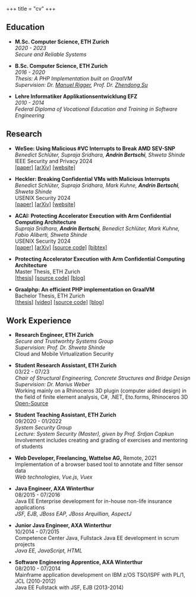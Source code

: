 +++
title = "cv"
+++

## Education
- **M.Sc. Computer Science, ETH Zurich**   
_2020 - 2023_    
_Secure and Reliable Systems_  

- **B.Sc. Computer Science, ETH Zurich**   
_2016 - 2020_      
_Thesis: A PHP Implementation built on GraalVM_  
_Supervision: Dr. [Manuel Rigger](https://www.manuelrigger.at/), Prof. Dr. [Zhendong Su](https://people.inf.ethz.ch/suz/)_ 

- **Lehre Informatiker Applikationsentwicklung EFZ**    
_2010 - 2014_    
_Federal Diploma of Vocational Education and Training in Software Engineering_

## Research
- __WeSee: Using Malicious #VC Interrupts to Break AMD SEV-SNP__  
*Benedict Schlüter, Supraja Sridhara, **Andrin Bertschi**, Shweta Shinde*  
 IEEE Security and Privacy 2024  
[[paper]](/cv/wesee_oakland24.pdf) [[arXiv]](https://arxiv.org/abs/2404.03526) [[website]](https://ahoi-attacks.github.io/)


- __Heckler: Breaking Confidential VMs with Malicious Interrupts__  
*Benedict Schlüter, Supraja Sridhara, Mark Kuhne, **Andrin Bertschi**, Shweta Shinde*  
USENIX Security 2024  
[[paper]](/cv/heckler_usenix24.pdf) [[arXiv]](https://arxiv.org/abs/2404.03387) [[website]](https://ahoi-attacks.github.io/)

- __ACAI: Protecting Accelerator Execution with Arm Confidential Computing Architecture__  
*Supraja Sridhara, **Andrin Bertschi**, Benedict Schlüter, Mark Kuhne, Fabio Aliberti, Shweta Shinde*  
USENIX Security 2024  
[[paper]](/cv/acai_usenix24.pdf) [[arXiv]](https://arxiv.org/abs/2305.15986) [[source code]](https://github.com/sectrs-acai) [[bibtex]](https://dblp.org/rec/journals/corr/abs-2305-15986.html?view=bibtex)

- __Protecting Accelerator Execution with Arm Confidential Computing Architecture__  
Master Thesis, ETH Zurich  
[[thesis]](/blog/2023-cca-trusted-peripherals/eth_mthesis_cca.pdf) [[source code]](https://github.com/sectrs-acai) [[blog]](/blog/2023/cca-trusted-periph/)
- __Graalphp: An efficient PHP implementation on GraalVM__  
Bachelor Thesis, ETH Zurich  
[[thesis]](https://abertschi.ch/default_public/ethz/graalphp/download.php) [[video]](https://www.youtube.com/watch?v=Dzahabn8ojo) [[source code]](https://github.com/abertschi/graalphp) [[blog]](/blog/2020/building-graalphp/)


## Work Experience
- **Research Engineer, ETH Zurich**  
_Secure and Trustworhty Systems Group_  
_Supervision: Prof. Dr. Shweta Shinde_  
Cloud and Mobile Virtualization Security

- **Student Research Assistant, ETH Zurich**  
03/22 - 07/23  
_Chair of Structural Engineering, Concrete Structures and Bridge Design_    
_Supervision: Dr. Marius Weber_  
Working mainly on a Rhinoceros 3D plugin (computer aided design) in the field of finite
element analysis, C#, .NET, Eto.forms, Rhinoceros 3D  
[Open-Source](https://github.com/kfmResearch-NumericsTeam/StrucEng_Library_Plug_in)


- **Student Teaching Assistant, ETH Zurich**  
09/2020 - 01/2022      
_System Security Group_   
_Lecture: System Security (Master), given by Prof. Srdjan Capkun_  
Involvement includes creating and grading of exercises and mentoring of students

- **Web Developer, Freelancing, Wattelse AG,** Remote, 2021  
Implementation of a browser based tool to annotate and filter sensor data     
_Web technologies, Vue.js, Vuex_

- **Java Engineer, AXA Winterthur**  
08/2015 - 07/2016    
Java EE Enterprise development for in-house non-life insurance applications  
_JSF, EJB, JBoss EAP, JBoss Arquillian, AspectJ_

- **Junior Java Engineer, AXA Winterthur**  
10/2014 - 07/2015    
Competence Center Java, Fullstack Java EE development in scrum projects  
_Java EE, JavaScript, HTML_


- **Software Engineering Apprentice, AXA Winterthur**  
08/2010 - 07/2014  
Mainframe application development on IBM z/OS TSO/ISPF with PL/1, JCL (2010-2012)     
Java EE Fullstack with JSF, EJB (2013-2014)  

[comment]: <> (_PL/1, JCL, DB2, Java EE_)
